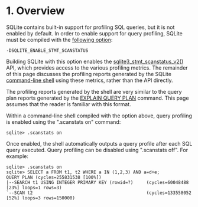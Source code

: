 # 1\.  Overview


SQLite contains built\-in support for profiling SQL queries, but it is not
enabled by default. In order to enable support for query profiling, SQLite must
be compiled with the [following option](compile.html#enable_stmt_scanstatus):




```
-DSQLITE_ENABLE_STMT_SCANSTATUS

```

Building SQLite with this option enables the [sqlite3\_stmt\_scanstatus\_v2()](c3ref/stmt_scanstatus.html)
API, which provides access to the various profiling metrics. The remainder of
this page discusses the profiling reports generated by the SQLite 
[command\-line shell](cli.html) using these metrics, rather than the API directly. 



The profiling reports generated by the shell are very similar to the query
plan reports generated by the [EXPLAIN QUERY PLAN](eqp.html) command. This page assumes 
that the reader is familiar with this format.



Within a command\-line shell compiled with the option above, query profiling
is enabled using the ".scanstats on" command:




```
sqlite> .scanstats on

```

Once enabled, the shell automatically outputs a query profile after each 
SQL query executed. Query profiling can be disabled using ".scanstats off".
For example:




```
sqlite> .scanstats on
sqlite> SELECT a FROM t1, t2 WHERE a IN (1,2,3) AND a=d+e;
QUERY PLAN (cycles=255831538 [100%])
|--SEARCH t1 USING INTEGER PRIMARY KEY (rowid=?)     (cycles=60048488 [23%] loops=1 rows=3)
`--SCAN t2                                           (cycles=133558052 [52%] loops=3 rows=150000)

```

